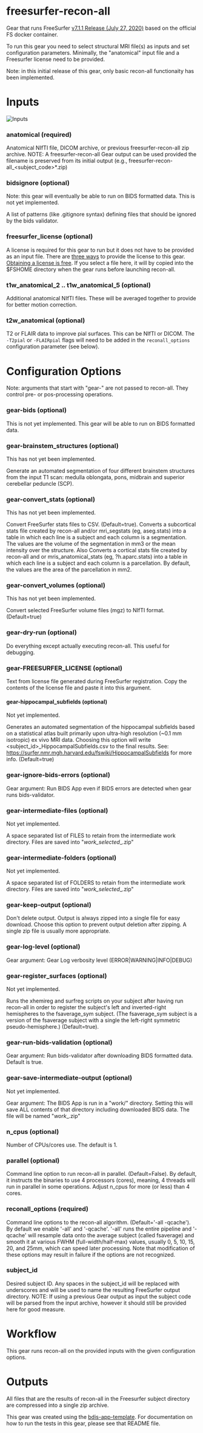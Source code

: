 # freesurfer-recon-all
Gear that runs FreeSurfer [v7.1.1 Release (July 27, 2020)](https://surfer.nmr.mgh.harvard.edu/fswiki/ReleaseNotes) based on the official FS docker container.

To run this gear you need to select structural MRI file(s) as inputs and set configuration parameters.  Minimally, the "anatomical" input file and a Freesurfer license need to be provided.

Note: in this initial release of this gear, only basic recon-all functionaity has been implemented.

# Inputs

![Inputs](README_img/inputs.png)

### anatomical (required)

Anatomical NIfTI file, DICOM archive, or previous freesurfer-recon-all zip archive. NOTE: A freesurfer-recon-all Gear output can be used provided the filename is preserved from its initial output (e.g., freesurfer-recon-all_<subject_code>*.zip)

### bidsignore (optional)

Note: this gear will eventually be able to run on BIDS formatted data.  This is not yet implemented.

A list of patterns (like .gitignore syntax) defining files that should be ignored by the
bids validator.

### freesurfer_license (optional)
A license is required for this gear to run but it does not have to be provided as an input file.
There are [three ways](https://docs.flywheel.io/hc/en-us/articles/360013235453-How-to-include-a-Freesurfer-license-file-in-order-to-run-the-fMRIPrep-gear-) to provide the license to this gear.
[Obtaining a license is free](https://surfer.nmr.mgh.harvard.edu/registration.html).
If you select a file here, it will by copied into the $FSHOME directory when the gear runs before launching recon-all.

### t1w_anatomical_2 .. t1w_anatomical_5 (optional)
Additional anatomical NIfTI files.  These will be averaged together to provide for better motion correction.

### t2w_anatomical (optional)

T2 or FLAIR data to improve pial surfaces.  This can be NIfTI or DICOM.  The `-T2pial` or `-FLAIRpial` flags will need to be added in the `reconall_options` configuration parameter (see below).

# Configuration Options
Note: arguments that start with "gear-" are not passed to recon-all.  They control pre- or pos-processing operations.

### gear-bids (optional)
This is not yet implemented.  This gear will be able to run on BIDS formatted data.

### gear-brainstem_structures (optional)
This has not yet been implemented.


Generate an automated segmentation of four different brainstem structures from the input T1 scan: medulla oblongata, pons, midbrain and superior cerebellar peduncle (SCP).

### gear-convert_stats (optional)
This has not yet been implemented.


Convert FreeSurfer stats files to CSV. (Default=true). Converts a subcortical stats file created by recon-all and/or mri_segstats (eg, aseg.stats) into a table in which each line is a subject and each column is a segmentation. The values are the volume of the segmentation in mm3 or the mean intensity over the structure. Also Converts a cortical stats file created by recon-all and or mris_anatomical_stats (eg, ?h.aparc.stats) into a table in which each line is a subject and each column is a parcellation. By default, the values are the area of the parcellation in mm2.

### gear-convert_volumes (optional)
This has not yet been implemented.


Convert selected FreeSurfer volume files (mgz) to NIfTI format. (Default=true)

### gear-dry-run (optional)
Do everything except actually executing recon-all.  This useful for debugging.

### gear-FREESURFER_LICENSE (optional)
Text from license file generated during FreeSurfer registration.
Copy the contents of the license file and paste it into this argument.

#### gear-hippocampal_subfields (optional)
Not yet implemented.


Generates an automated segmentation of the hippocampal subfields based on a statistical atlas built primarily upon ultra-high resolution (~0.1 mm isotropic) ex vivo MRI data. Choosing this option will write <subject_id>_HippocampalSubfields.csv to the final results. See: https://surfer.nmr.mgh.harvard.edu/fswiki/HippocampalSubfields for more info. (Default=true)

### gear-ignore-bids-errors (optional)
Gear argument: Run BIDS App even if BIDS errors are detected when gear runs bids-validator.

### gear-intermediate-files (optional)
Not yet implemented.


A space separated list of FILES to retain from the intermediate work
directory.  Files are saved into "<BIDS App>_work_selected_<run label>_<analysis id>.zip"

### gear-intermediate-folders (optional)
Not yet implemented.


A space separated list of FOLDERS to retain from the intermediate work
directory.  Files are saved into "<BIDS App>_work_selected_<run label>_<analysis id>.zip"

### gear-keep-output (optional)
Don't delete output.  Output is always zipped into a single file for
easy download.  Choose this option to prevent output deletion after zipping.  A single zip file is usually more appropriate.

### gear-log-level (optional)
Gear argument: Gear Log verbosity level (ERROR|WARNING|INFO|DEBUG)

### gear-register_surfaces (optional)
Not yet implemented.

Runs the xhemireg and surfreg scripts on your subject after having run recon-all in order to register the subject's left and inverted-right hemispheres to the fsaverage_sym subject. (The fsaverage_sym subject is a version of the fsaverage subject with a single the left-right symmetric pseudo-hemisphere.) (Default=true).

### gear-run-bids-validation (optional)
Gear argument: Run bids-validator after downloading BIDS formatted data.  Default is true.

### gear-save-intermediate-output (optional)
Not yet implemented.


Gear argument: The BIDS App is run in a "work/" directory.  Setting this will save ALL
contents of that directory including downloaded BIDS data.  The file will be named
"<BIDS App>_work_<run label>_<analysis id>.zip"

### n_cpus (optional)
Number of CPUs/cores use.  The default is 1.

### parallel (optional)

Command line option to run recon-all in parallel. (Default=False). By default, it instructs the binaries to use 4 processors (cores), meaning, 4 threads will run in parallel in some operations. Adjust n_cpus for more (or less) than 4 cores.

### reconall_options (required)

Command line options to the recon-all algorithm. (Default='-all -qcache'). By default we enable '-all' and '-qcache'. '-all' runs the entire pipeline and '-qcache' will resample data onto the average subject (called fsaverage) and smooth it at various FWHM (full-width/half-max) values, usually 0, 5, 10, 15, 20, and 25mm, which can speed later processing. Note that modification of these options may result in failure if the options are not recognized.

### subject_id

Desired subject ID. Any spaces in the subject_id will be replaced with underscores and will be used to name the resulting FreeSurfer output directory. NOTE: If using a previous Gear output as input the subject code will be parsed from the input archive, however it should still be provided here for good measure.

# Workflow
This gear runs recon-all on the provided inputs with the given configuration options.

# Outputs
All files that are the results of recon-all in the Freesurfer subject directory are compressed into a single zip archive.

This gear was created using the [bdis-app-template](https://github.com/flywheel-apps/bids-app-template).  For documentation on how to run the tests in this gear, please see that README file.
